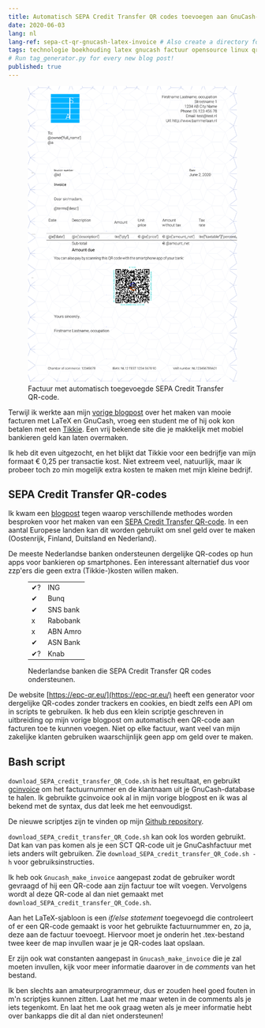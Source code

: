 ```yaml
---
title: Automatisch SEPA Credit Transfer QR codes toevoegen aan GnuCash-/LaTeX-facturen
date: 2020-06-03
lang: nl
lang-ref: sepa-ct-qr-gnucash-latex-invoice # Also create a directory for this in _data/comments. Throws error otherwise. Add empty file there to propagate on Github as well, then remove again.
tags: technologie boekhouding latex gnucash factuur opensource linux qrcodes
# Run tag_generator.py for every new blog post!
published: true
---
```


<figure class="fr-ns w-50-ns br3 ma1 ba b--light-gray">
    <a href="/images/blog/2020/template_blogpost_bammerlaan_English_QR.svg">
    <img src="/images/blog/2020/template_blogpost_bammerlaan_English_QR.svg" alt="GnuCash_LaTeX_Factuur" class="br3 br--top"></a>
    <figcaption class="tc">Factuur met automatisch toegevoegde SEPA Credit Transfer QR-code.</figcaption>
</figure>

Terwijl ik werkte aan mijn [vorige blogpost](https://bammerlaan.nl/posts/GnuCash-LaTeX-en-gcinvoice-voor-mooie-facturen) over het maken van mooie facturen met LaTeX en GnuCash, vroeg een student me of hij ook kon betalen met een [Tikkie](https://www.tikkie.me/). Een vrij bekende site die je makkelijk met mobiel bankieren geld kan laten overmaken.

Ik heb dit even uitgezocht, en het blijkt dat Tikkie voor een bedrijfje van mijn formaat € 0,25 per transactie kost. Niet extreem veel, natuurlijk, maar ik probeer toch zo min mogelijk extra kosten te maken met mijn kleine bedrijf.

## SEPA Credit Transfer QR-codes

Ik kwam een [blogpost](https://aartjan.nl/blog/qr-code-factuur/) tegen waarop verschillende methodes worden besproken voor het maken van een [SEPA Credit Transfer QR-code](https://nl.wikipedia.org/wiki/EPC_betaling_QR-Code). In een aantal Europese landen kan dit worden gebruikt om snel geld over te maken (Oostenrijk, Finland, Duitsland en Nederland).

De meeste Nederlandse banken ondersteunen dergelijke QR-codes op hun apps voor bankieren op smartphones. Een interessant alternatief dus voor zzp'ers die geen extra (Tikkie-)kosten willen maken.

<figure class="fr-ns w-25-ns br3 ma1 ba b--light-gray">
    <table>
    <tbody>
    <tr>
        <td>✔?</td>
        <td>ING</td>
    </tr>
    <tr>
        <td>✔</td>
        <td>Bunq</td>
    </tr>
    <tr>
        <td>✔</td>
        <td>SNS bank</td>
    </tr>
    <tr>
        <td>x</td>
        <td>Rabobank</td>
    </tr>
    <tr>
        <td>x</td>
        <td>ABN Amro</td>
    </tr>
    <tr>
        <td>✔</td>
        <td>ASN Bank</td>
    </tr>
    <tr>
        <td>✔?</td>
        <td>Knab</td>
    </tr>
    </tbody>
    </table>
    <figcaption class="tc">Nederlandse banken die SEPA Credit Transfer QR codes ondersteunen.</figcaption>
</figure>

De website [https://epc-qr.eu/](https://epc-qr.eu/) heeft een generator voor dergelijke QR-codes zonder trackers en cookies, en biedt zelfs een API om in scripts te gebruiken. Ik heb dus een klein scriptje geschreven in uitbreiding op mijn vorige blogpost om automatisch een QR-code aan facturen toe te kunnen voegen. Niet op elke factuur, want veel van mijn zakelijke klanten gebruiken waarschijnlijk geen app om geld over te maken.

## Bash script

`download_SEPA_credit_transfer_QR_Code.sh` is het resultaat, en gebruikt [gcinvoice](https://bitbucket.org/smoerz/gcinvoice) om het factuurnummer en de klantnaam uit je GnuCash-database te halen. Ik gebruikte gcinvoice ook al in mijn vorige blogpost en ik was al bekend met de syntax, dus dat leek me het eenvoudigst.

De nieuwe scriptjes zijn te vinden op mijn [Github repository](https://github.com/bammerlaan/template_blogpost_bammerlaan/tree/master/SEPA_CT_QR_codes).

`download_SEPA_credit_transfer_QR_Code.sh` kan ook los worden gebruikt. Dat kan van pas komen als je een SCT QR-code uit je GnuCashfactuur met iets anders wilt gebruiken. Zie `download_SEPA_credit_transfer_QR_Code.sh -h` voor gebruiksinstructies.

Ik heb ook `Gnucash_make_invoice` aangepast zodat de gebruiker wordt gevraagd of hij een QR-code aan zijn factuur toe wilt voegen. Vervolgens wordt al deze QR-code al dan niet gemaakt met `download_SEPA_credit_transfer_QR_Code.sh`.

Aan het LaTeX-sjabloon is een *if/else statement* toegevoegd die controleert of er een QR-code gemaakt is voor het gebruikte factuurnummer en, zo ja, deze aan de factuur toevoegt. Hiervoor moet je onderin het .tex-bestand twee keer de map invullen waar je je QR-codes laat opslaan. 

Er zijn ook wat constanten aangepast in `Gnucash_make_invoice` die je zal moeten invullen, kijk voor meer informatie daarover in de *comments* van het bestand.

Ik ben slechts aan amateurprogrammeur, dus er zouden heel goed fouten in m'n scriptjes kunnen zitten. Laat het me maar weten in de comments als je iets tegenkomt. En laat het me ook graag weten als je meer informatie hebt over bankapps die dit al dan niet ondersteunen!
